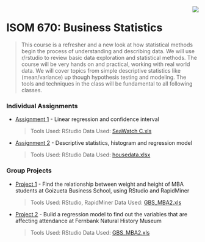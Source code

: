 <img src="https://github.com/jzhu808/images/blob/master/JZ.JPG" align="right" />

# ISOM 670: Business Statistics
> This course is a refresher and a new look at how statistical methods begin the process of understanding
and describing data. We will use r/rstudio to review basic data exploration and statistical methods. The
course will be very hands on and practical, working with real world data. We will cover topics from simple
descriptive statistics like (mean/variance) up though hypothesis testing and modeling. The tools and
techniques in the class will be fundamental to all following classes.

### Individual Assignments
- [Assignment 1](https://github.com/jzhu808/ISOM-670-Business-Statistics/blob/master/Business%20Statistics%20Individual%20Regression%20Problem.pdf) - Linear regression and confidence interval
  > Tools Used: RStudio
  > Data Used: [SeaWatch C.xls](https://github.com/jzhu808/ISOM-670-Business-Statistics/blob/master/SeaWatch%20C%20data.xls)
- [Assignment 2](https://github.com/jzhu808/ISOM-670-Business-Statistics/blob/master/Business%20Statistics%20Final%20Quiz.pdf) - Descriptive statistics, histogram and regression model
  > Tools Used: RStudio
  > Data Used: [housedata.xlsx](https://github.com/jzhu808/ISOM-670-Business-Statistics/blob/master/housedata.xlsx)

### Group Projects
- [Project 1](https://github.com/jzhu808/ISOM-670-Business-Statistics/blob/master/ISOM%20670%20BS%20Group%20Assignment%201.pdf) - Find the relationship between weight and height of MBA students at Goizueta Business School, using RStudio and RapidMiner
  > Tools Used: RStudio, RapidMiner
  > Data Used: [GBS_MBA2.xls](https://github.com/jzhu808/ISOM-670-Business-Statistics/blob/master/GBS_MBA2.xls)
- [Project 2](https://github.com/jzhu808/ISOM-670-Business-Statistics/blob/master/ISOM%20670%20BS%20Group%20Assignment%202.pdf) - Build a regression model to find out the variables that are affecting attendance at Fernbank Natural History Museum
  > Tools Used: RStudio
  > Data Used: [GBS_MBA2.xls](https://github.com/jzhu808/ISOM-670-Business-Statistics/blob/master/GBS_MBA2.xls)
